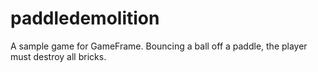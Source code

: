 # paddledemolition
A sample game for GameFrame. Bouncing a ball off a paddle, the player must destroy all bricks. 
